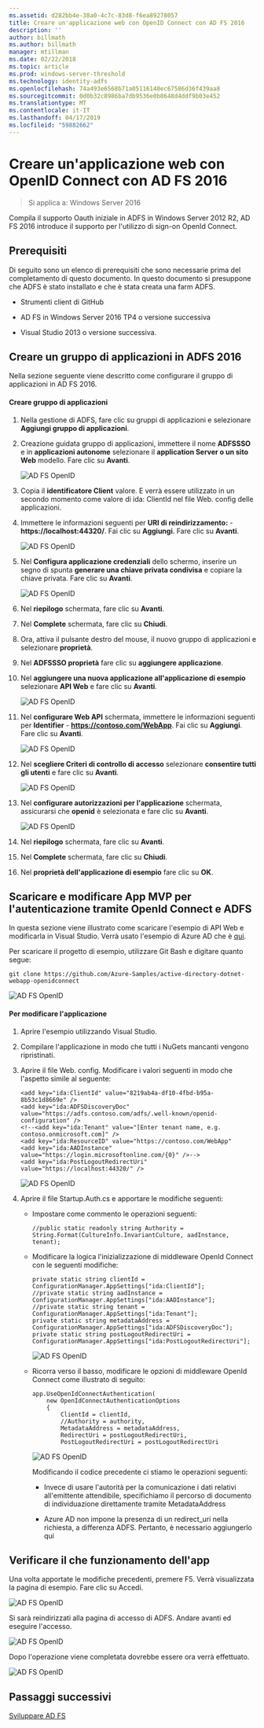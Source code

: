 ```yaml
---
ms.assetid: d282bb4e-38a0-4c7c-83d8-f6ea89278057
title: Creare un'applicazione web con OpenID Connect con AD FS 2016
description: ''
author: billmath
ms.author: billmath
manager: mtillman
ms.date: 02/22/2018
ms.topic: article
ms.prod: windows-server-threshold
ms.technology: identity-adfs
ms.openlocfilehash: 74a493e6568b71a05116140ec67586d36f439aa8
ms.sourcegitcommit: 0d0b32c8986ba7db9536e0b8648d4ddf9b03e452
ms.translationtype: MT
ms.contentlocale: it-IT
ms.lasthandoff: 04/17/2019
ms.locfileid: "59882662"
---
```

# <a name="build-a-web-application-using-openid-connect-with-ad-fs-2016"></a>Creare un'applicazione web con OpenID Connect con AD FS 2016

>Si applica a: Windows Server 2016

Compila il supporto Oauth iniziale in ADFS in Windows Server 2012 R2, AD FS 2016 introduce il supporto per l'utilizzo di sign-on OpenId Connect.  
  
## <a name="pre-requisites"></a>Prerequisiti  
Di seguito sono un elenco di prerequisiti che sono necessarie prima del completamento di questo documento. In questo documento si presuppone che ADFS è stato installato e che è stata creata una farm ADFS.  
  
-   Strumenti client di GitHub  
  
-   AD FS in Windows Server 2016 TP4 o versione successiva  
  
-   Visual Studio 2013 o versione successiva.  
  
## <a name="create-an-application-group-in-ad-fs-2016"></a>Creare un gruppo di applicazioni in ADFS 2016  
Nella sezione seguente viene descritto come configurare il gruppo di applicazioni in AD FS 2016.  
  
#### <a name="create-application-group"></a>Creare gruppo di applicazioni  
  
1.  Nella gestione di ADFS, fare clic su gruppi di applicazioni e selezionare **Aggiungi gruppo di applicazioni**.  
  
2.  Creazione guidata gruppo di applicazioni, immettere il nome **ADFSSSO** e in **applicazioni autonome** selezionare il **application Server o un sito Web** modello.  Fare clic su **Avanti**.  
  
    ![AD FS OpenID](media/Enabling-OpenId-Connect-with-AD-FS-2016/AD_FS_OpenID_1.PNG)  
  
3.  Copia il **identificatore Client** valore.  E verrà essere utilizzato in un secondo momento come valore di ida: ClientId nel file Web. config delle applicazioni.  
  
4.  Immettere le informazioni seguenti per **URI di reindirizzamento:** - **https://localhost:44320/**.  Fai clic su **Aggiungi**. Fare clic su **Avanti**.  
  
    ![AD FS OpenID](media/Enabling-OpenId-Connect-with-AD-FS-2016/AD_FS_OpenID_2.PNG)  
  
5.  Nel **Configura applicazione credenziali** dello schermo, inserire un segno di spunta **generare una chiave privata condivisa** e copiare la chiave privata. Fare clic su **Avanti**.  
  
    ![AD FS OpenID](media/Enabling-OpenId-Connect-with-AD-FS-2016/AD_FS_OpenID_3.PNG)  
  
6.  Nel **riepilogo** schermata, fare clic su **Avanti**.  
  
7.  Nel **Complete** schermata, fare clic su **Chiudi**.  
  
8.  Ora, attiva il pulsante destro del mouse, il nuovo gruppo di applicazioni e selezionare **proprietà**.  
  
9. Nel **ADFSSSO proprietà** fare clic su **aggiungere applicazione**.  
  
10. Nel **aggiungere una nuova applicazione all'applicazione di esempio** selezionare **API Web** e fare clic su **Avanti**.  
  
    ![AD FS OpenID](media/Enabling-OpenId-Connect-with-AD-FS-2016/AD_FS_OpenID_4.PNG)  
  
11. Nel **configurare Web API** schermata, immettere le informazioni seguenti per **Identifier** - **https://contoso.com/WebApp**.  Fai clic su **Aggiungi**. Fare clic su **Avanti**.  
  
    ![AD FS OpenID](media/Enabling-OpenId-Connect-with-AD-FS-2016/AD_FS_OpenID_7.PNG) 
    
12. Nel **scegliere Criteri di controllo di accesso** selezionare **consentire tutti gli utenti** e fare clic su **Avanti**.  
  
    ![AD FS OpenID](media/Enabling-OpenId-Connect-with-AD-FS-2016/AD_FS_Confidential_7.PNG)  
  
13. Nel **configurare autorizzazioni per l'applicazione** schermata, assicurarsi che **openid** è selezionata e fare clic su **Avanti**.  
  
    ![AD FS OpenID](media/Enabling-OpenId-Connect-with-AD-FS-2016/AD_FS_OpenID_7.PNG)  
  
14. Nel **riepilogo** schermata, fare clic su **Avanti**.  
  
15. Nel **Complete** schermata, fare clic su **Chiudi**.  
  
16. Nel **proprietà dell'applicazione di esempio** fare clic su **OK**.  
  
## <a name="download-and-modify-mvp-app-to-authenticate-via-openid-connect-and-ad-fs"></a>Scaricare e modificare App MVP per l'autenticazione tramite OpenId Connect e ADFS  
In questa sezione viene illustrato come scaricare l'esempio di API Web e modificarla in Visual Studio.   Verrà usato l'esempio di Azure AD che è [qui](https://github.com/Azure-Samples/active-directory-dotnet-webapp-openidconnect).  
  
Per scaricare il progetto di esempio, utilizzare Git Bash e digitare quanto segue:  
  
```  
git clone https://github.com/Azure-Samples/active-directory-dotnet-webapp-openidconnect  
```  
  
![AD FS OpenID](media/Enabling-OpenId-Connect-with-AD-FS-2016/AD_FS_OpenID_8.PNG)  
  
#### <a name="to-modify-the-app"></a>Per modificare l'applicazione  
  
1.  Aprire l'esempio utilizzando Visual Studio.  
  
2.  Compilare l'applicazione in modo che tutti i NuGets mancanti vengono ripristinati.  
  
3.  Aprire il file Web. config.  Modificare i valori seguenti in modo che l'aspetto simile al seguente:  
  
    ```  
    <add key="ida:ClientId" value="8219ab4a-df10-4fbd-b95a-8b53c1d8669e" />  
    <add key="ida:ADFSDiscoveryDoc" value="https://adfs.contoso.com/adfs/.well-known/openid-configuration" />  
    <!--<add key="ida:Tenant" value="[Enter tenant name, e.g. contoso.onmicrosoft.com]" />      
    <add key="ida:ResourceID" value="https://contoso.com/WebApp"  
    <add key="ida:AADInstance" value="https://login.microsoftonline.com/{0}" />-->  
    <add key="ida:PostLogoutRedirectUri" value="https://localhost:44320/" />  
    ```  
  
    ![AD FS OpenID](media/Enabling-OpenId-Connect-with-AD-FS-2016/AD_FS_OpenID_9.PNG)  
  
4.  Aprire il file Startup.Auth.cs e apportare le modifiche seguenti:  
  
    -   Impostare come commento le operazioni seguenti:  
  
        ```  
        //public static readonly string Authority = String.Format(CultureInfo.InvariantCulture, aadInstance, tenant);  
        ```  
  
    -   Modificare la logica l'inizializzazione di middleware OpenId Connect con le seguenti modifiche:  
  
        ```  
        private static string clientId = ConfigurationManager.AppSettings["ida:ClientId"];  
        //private static string aadInstance = ConfigurationManager.AppSettings["ida:AADInstance"];  
        //private static string tenant = ConfigurationManager.AppSettings["ida:Tenant"];  
        private static string metadataAddress = ConfigurationManager.AppSettings["ida:ADFSDiscoveryDoc"];  
        private static string postLogoutRedirectUri = ConfigurationManager.AppSettings["ida:PostLogoutRedirectUri"];  
        ```  
  
        ![AD FS OpenID](media/Enabling-OpenId-Connect-with-AD-FS-2016/AD_FS_OpenID_10.PNG)  
  
    -   Ricorra verso il basso, modificare le opzioni di middleware OpenId Connect come illustrato di seguito:  
  
        ```  
        app.UseOpenIdConnectAuthentication(  
            new OpenIdConnectAuthenticationOptions  
            {  
                ClientId = clientId,  
                //Authority = authority,  
                MetadataAddress = metadataAddress,  
                RedirectUri = postLogoutRedirectUri,  
                PostLogoutRedirectUri = postLogoutRedirectUri 
        ```  
  
        ![AD FS OpenID](media/Enabling-OpenId-Connect-with-AD-FS-2016/AD_FS_OpenID_11.PNG)  
  
        Modificando il codice precedente ci stiamo le operazioni seguenti:  
  
        -   Invece di usare l'autorità per la comunicazione i dati relativi all'emittente attendibile, specifichiamo il percorso di documento di individuazione direttamente tramite MetadataAddress  
  
        -   Azure AD non impone la presenza di un redirect_uri nella richiesta, a differenza ADFS. Pertanto, è necessario aggiungerlo qui  
  
## <a name="verify-the-app-is-working"></a>Verificare il che funzionamento dell'app  
Una volta apportate le modifiche precedenti, premere F5.  Verrà visualizzata la pagina di esempio.  Fare clic su Accedi.  
  
![AD FS OpenID](media/Enabling-OpenId-Connect-with-AD-FS-2016/AD_FS_OpenID_12.PNG)  
  
Si sarà reindirizzati alla pagina di accesso di ADFS.  Andare avanti ed eseguire l'accesso.  
  
![AD FS OpenID](media/Enabling-OpenId-Connect-with-AD-FS-2016/AD_FS_OpenID_13.PNG)  
  
Dopo l'operazione viene completata dovrebbe essere ora verrà effettuato.  
  
![AD FS OpenID](media/Enabling-OpenId-Connect-with-AD-FS-2016/AD_FS_OpenID_14.PNG)  
  
## <a name="next-steps"></a>Passaggi successivi
[Sviluppare AD FS](../../ad-fs/AD-FS-Development.md)  

